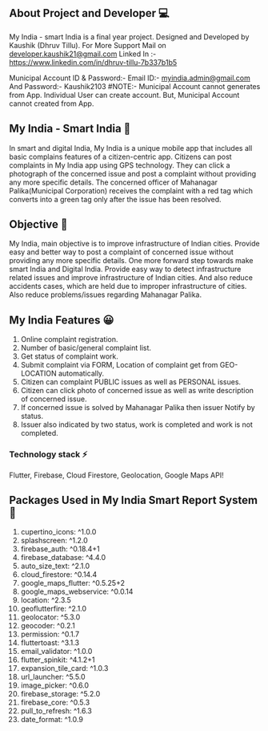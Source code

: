 ## About Project and Developer 💻

My India - smart India is a final year project. Designed and Developed by Kaushik (Dhruv Tillu).
For More Support Mail on developer.kaushik21@gmail.com
Linked In :- https://www.linkedin.com/in/dhruv-tillu-7b337b1b5

Municipal Account ID & Password:-
Email ID:- myindia.admin@gmail.com
And Password:- Kaushik2103
#NOTE:- Municipal Account cannot generates from App.
Individual User can create account. But, Municipal Account cannot created from App.


## My India - Smart India 🚩

In smart and digital India, My India is a unique mobile app that includes all basic complains features of a citizen-centric app.
Citizens can post complaints in My India app using GPS technology.
They can click a photograph of the concerned issue and post a complaint without providing any more specific details.
The concerned officer of Mahanagar Palika(Municipal Corporation) receives the complaint with a red tag which converts into a green tag only after the issue has been resolved.


## Objective 🧐

My India, main objective is to improve infrastructure of Indian cities.
Provide easy and better way to post a complaint of concerned issue without providing any more specific details.
One more forward step towards make smart India and Digital India.
Provide easy way to detect infrastructure related issues and improve infrastructure of Indian cities.
And also reduce accidents cases, which are held due to improper infrastructure of cities.
Also reduce problems/issues regarding Mahanagar Palika.

## My India Features 😀

1. Online complaint registration.
2. Number of basic/general complaint list.
3. Get status of complaint work.
4. Submit complaint via FORM, Location of complaint get from GEO-LOCATION automatically.
5. Citizen can complaint PUBLIC issues as well as PERSONAL issues.
6. Citizen can click photo of concerned issue as well as write description of concerned issue.
7. If concerned issue is solved by Mahanagar Palika then issuer Notify by status.
8. Issuer also indicated by two status, work is completed and work is not completed. 



### Technology stack ⚡
Flutter, Firebase, Cloud Firestore, Geolocation, Google Maps API!

## Packages Used in My India Smart Report System 📲
  1. cupertino_icons: ^1.0.0
  2. splashscreen: ^1.2.0
  3. firebase_auth: ^0.18.4+1
  4. firebase_database: ^4.4.0
  5. auto_size_text: ^2.1.0
  6. cloud_firestore: ^0.14.4
  7. google_maps_flutter: ^0.5.25+2
  8. google_maps_webservice: ^0.0.14
  9. location: ^2.3.5
  10. geoflutterfire: ^2.1.0
  11. geolocator: ^5.3.0
  12. geocoder: ^0.2.1
  13. permission: ^0.1.7
  14. fluttertoast: ^3.1.3
  15. email_validator: ^1.0.0
  16. flutter_spinkit: ^4.1.2+1
  17. expansion_tile_card: ^1.0.3
  18. url_launcher: ^5.5.0
  19. image_picker: ^0.6.0
  20. firebase_storage: ^5.2.0
  21. firebase_core: ^0.5.3
  22. pull_to_refresh: ^1.6.3
  23. date_format: ^1.0.9
